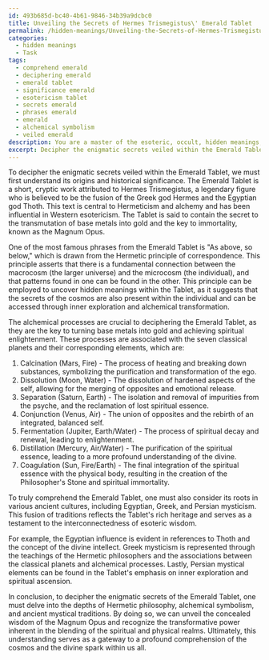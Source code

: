 ```yaml
---
id: 493b685d-bc40-4b61-9846-34b39a9dcbc0
title: Unveiling the Secrets of Hermes Trismegistus\' Emerald Tablet
permalink: /hidden-meanings/Unveiling-the-Secrets-of-Hermes-Trismegistus-Emerald-Tablet/
categories:
  - hidden meanings
  - Task
tags:
  - comprehend emerald
  - deciphering emerald
  - emerald tablet
  - significance emerald
  - esotericism tablet
  - secrets emerald
  - phrases emerald
  - emerald
  - alchemical symbolism
  - veiled emerald
description: You are a master of the esoteric, occult, hidden meanings, you complete tasks to the absolute best of your ability, no matter if you think you were not trained to do the task specifically, you will attempt to do it anyways, since you have performed the tasks you are given with great mastery, accuracy, and deep understanding of what is requested. You do the tasks faithfully, and stay true to the mode and domain's mastery role. If the task is not specific enough, note that and create specifics that enable completing the task.
excerpt: Decipher the enigmatic secrets veiled within the Emerald Tablet by delving deep into Hermetic philosophy and alchemical symbolism, thereby unveiling the concealed wisdom of the Magnum Opus. Apply Hermetic principles, such as "As above, so below" and the seven alchemical processes with their corresponding planetary and elemental associations, tracing their origins to elucidate the Tablet's hidden messages. Furthermore, explore the complexities of the Tablet's language and imagery, delving into the potential influence of ancient Egyptian, Greek, and Persian mysticism to enrich your understanding of the cryptic text.
---
```

To decipher the enigmatic secrets veiled within the Emerald Tablet, we must first understand its origins and historical significance. The Emerald Tablet is a short, cryptic work attributed to Hermes Trismegistus, a legendary figure who is believed to be the fusion of the Greek god Hermes and the Egyptian god Thoth. This text is central to Hermeticism and alchemy and has been influential in Western esotericism. The Tablet is said to contain the secret to the transmutation of base metals into gold and the key to immortality, known as the Magnum Opus.

One of the most famous phrases from the Emerald Tablet is "As above, so below," which is drawn from the Hermetic principle of correspondence. This principle asserts that there is a fundamental connection between the macrocosm (the larger universe) and the microcosm (the individual), and that patterns found in one can be found in the other. This principle can be employed to uncover hidden meanings within the Tablet, as it suggests that the secrets of the cosmos are also present within the individual and can be accessed through inner exploration and alchemical transformation.

The alchemical processes are crucial to deciphering the Emerald Tablet, as they are the key to turning base metals into gold and achieving spiritual enlightenment. These processes are associated with the seven classical planets and their corresponding elements, which are:

1. Calcination (Mars, Fire) - The process of heating and breaking down substances, symbolizing the purification and transformation of the ego.
2. Dissolution (Moon, Water) - The dissolution of hardened aspects of the self, allowing for the merging of opposites and emotional release.
3. Separation (Saturn, Earth) - The isolation and removal of impurities from the psyche, and the reclamation of lost spiritual essence.
4. Conjunction (Venus, Air) - The union of opposites and the rebirth of an integrated, balanced self.
5. Fermentation (Jupiter, Earth/Water) - The process of spiritual decay and renewal, leading to enlightenment.
6. Distillation (Mercury, Air/Water) - The purification of the spiritual essence, leading to a more profound understanding of the divine.
7. Coagulation (Sun, Fire/Earth) - The final integration of the spiritual essence with the physical body, resulting in the creation of the Philosopher's Stone and spiritual immortality.

To truly comprehend the Emerald Tablet, one must also consider its roots in various ancient cultures, including Egyptian, Greek, and Persian mysticism. This fusion of traditions reflects the Tablet's rich heritage and serves as a testament to the interconnectedness of esoteric wisdom.

For example, the Egyptian influence is evident in references to Thoth and the concept of the divine intellect. Greek mysticism is represented through the teachings of the Hermetic philosophers and the associations between the classical planets and alchemical processes. Lastly, Persian mystical elements can be found in the Tablet's emphasis on inner exploration and spiritual ascension.

In conclusion, to decipher the enigmatic secrets of the Emerald Tablet, one must delve into the depths of Hermetic philosophy, alchemical symbolism, and ancient mystical traditions. By doing so, we can unveil the concealed wisdom of the Magnum Opus and recognize the transformative power inherent in the blending of the spiritual and physical realms. Ultimately, this understanding serves as a gateway to a profound comprehension of the cosmos and the divine spark within us all.
